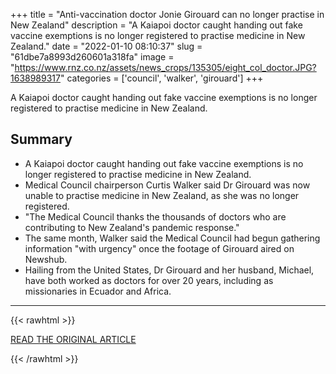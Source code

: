 +++
title = "Anti-vaccination doctor Jonie Girouard can no longer practise in New Zealand"
description = "A Kaiapoi doctor caught handing out fake vaccine exemptions is no longer registered to practise medicine in New Zealand."
date = "2022-01-10 08:10:37"
slug = "61dbe7a8993d260601a318fa"
image = "https://www.rnz.co.nz/assets/news_crops/135305/eight_col_doctor.JPG?1638989317"
categories = ['council', 'walker', 'girouard']
+++

A Kaiapoi doctor caught handing out fake vaccine exemptions is no longer registered to practise medicine in New Zealand.

## Summary

- A Kaiapoi doctor caught handing out fake vaccine exemptions is no longer registered to practise medicine in New Zealand.
- Medical Council chairperson Curtis Walker said Dr Girouard​ was now unable to practise medicine in New Zealand, as she was no longer registered.
- "The Medical Council thanks the thousands of doctors who are contributing to New Zealand's pandemic response."
- The same month, Walker said the Medical Council had begun gathering information "with urgency" once the footage of Girouard​ aired on Newshub.
- Hailing from the United States, Dr Girouard and her husband, Michael, have both worked as doctors for over 20 years, including as missionaries in Ecuador and Africa.

---

{{< rawhtml >}}
  <p class="article-category">
    <a target="_blank" href="https://www.rnz.co.nz/news/national/459310/anti-vaccination-doctor-jonie-girouard-can-no-longer-practise-in-new-zealand">READ THE ORIGINAL ARTICLE</a>
  </p>
{{< /rawhtml >}}
